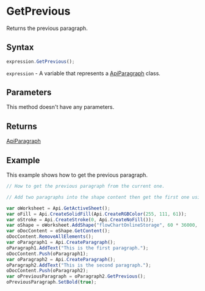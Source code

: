 # GetPrevious

Returns the previous paragraph.

## Syntax

```javascript
expression.GetPrevious();
```

`expression` - A variable that represents a [ApiParagraph](../ApiParagraph.md) class.

## Parameters

This method doesn't have any parameters.

## Returns

[ApiParagraph](../../ApiParagraph/ApiParagraph.md)

## Example

This example shows how to get the previous paragraph.

```javascript editor-xlsx
// How to get the previous paragraph from the current one.

// Add two paragraphs into the shape content then get the first one using the GetPrevious method.

var oWorksheet = Api.GetActiveSheet();
var oFill = Api.CreateSolidFill(Api.CreateRGBColor(255, 111, 61));
var oStroke = Api.CreateStroke(0, Api.CreateNoFill());
var oShape = oWorksheet.AddShape("flowChartOnlineStorage", 60 * 36000, 35 * 36000, oFill, oStroke, 0, 2 * 36000, 0, 3 * 36000);
var oDocContent = oShape.GetContent();
oDocContent.RemoveAllElements();
var oParagraph1 = Api.CreateParagraph();
oParagraph1.AddText("This is the first paragraph.");
oDocContent.Push(oParagraph1);
var oParagraph2 = Api.CreateParagraph();
oParagraph2.AddText("This is the second paragraph.");
oDocContent.Push(oParagraph2);
var oPreviousParagraph = oParagraph2.GetPrevious();
oPreviousParagraph.SetBold(true);
```
